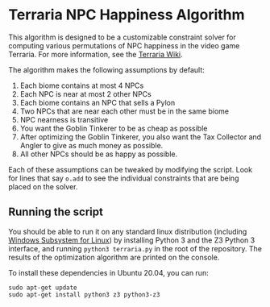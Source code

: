 # Terraria NPC Happiness Algorithm

This algorithm is designed to be a customizable constraint solver for computing various permutations of NPC happiness in the video game Terraria. For more information, see the [Terraria Wiki](https://terraria.fandom.com/wiki/NPCs#Happiness).

The algorithm makes the following assumptions by default:

1. Each biome contains at most 4 NPCs
2. Each NPC is near at most 2 other NPCs
3. Each biome contains an NPC that sells a Pylon
4. Two NPCs that are near each other must be in the same biome
5. NPC nearness is transitive
6. You want the Goblin Tinkerer to be as cheap as possible
7. After optimizing the Goblin Tinkerer, you also want the Tax Collector and Angler to give as much money as possible.
8. All other NPCs should be as happy as possible.

Each of these assumptions can be tweaked by modifying the script. Look for lines that say `o.add` to see the individual constraints that are being placed on the solver.

## Running the script

You should be able to run it on any standard linux distribution (including [Windows Subsystem for Linux](https://docs.microsoft.com/en-us/windows/wsl/install)) by installing Python 3 and the Z3 Python 3 interface, and running `python3 terraria.py` in the root of the repository. The results of the optimization algorithm are printed on the console.

To install these dependencies in Ubuntu 20.04, you can run:

```
sudo apt-get update
sudo apt-get install python3 z3 python3-z3
```
